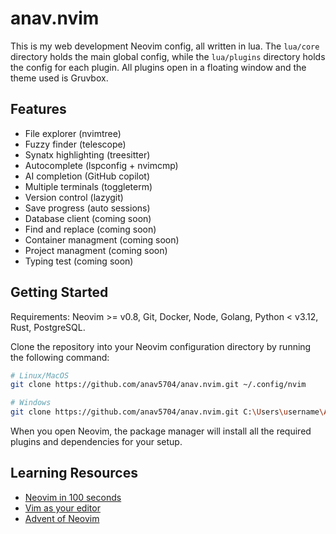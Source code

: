# anav.nvim

This is my web development Neovim config, all written in lua. The `lua/core` directory holds the main global config, while the `lua/plugins` directory holds the config for each plugin. All plugins open in a floating window and the theme used is Gruvbox.

## Features

- File explorer (nvimtree)
- Fuzzy finder (telescope)
- Synatx highlighting (treesitter)
- Autocomplete (lspconfig + nvimcmp)
- AI completion (GitHub copilot)
- Multiple terminals (toggleterm)
- Version control (lazygit)
- Save progress (auto sessions)
- Database client (coming soon)
- Find and replace (coming soon)
- Container managment (coming soon)
- Project managment (coming soon)
- Typing test (coming soon)

## Getting Started

Requirements: Neovim >= v0.8, Git, Docker, Node, Golang, Python < v3.12, Rust, PostgreSQL.

Clone the repository into your Neovim configuration directory by running the following command:

```bash
# Linux/MacOS
git clone https://github.com/anav5704/anav.nvim.git ~/.config/nvim

# Windows
git clone https://github.com/anav5704/anav.nvim.git C:\Users\username\AppData\Local\nvim
```
When you open Neovim, the package manager will install all the required plugins and dependencies for your setup.
 
## Learning Resources

- [Neovim in 100 seconds](https://youtu.be/c4OyfL5o7DU)
- [Vim as your editor](https://youtube.com/playlist?list=PLm323Lc7iSW_wuxqmKx_xxNtJC_hJbQ7R)
- [Advent of Neovim](https://youtube.com/playlist?list=PLep05UYkc6wTyBe7kPjQFWVXTlhKeQejM)


